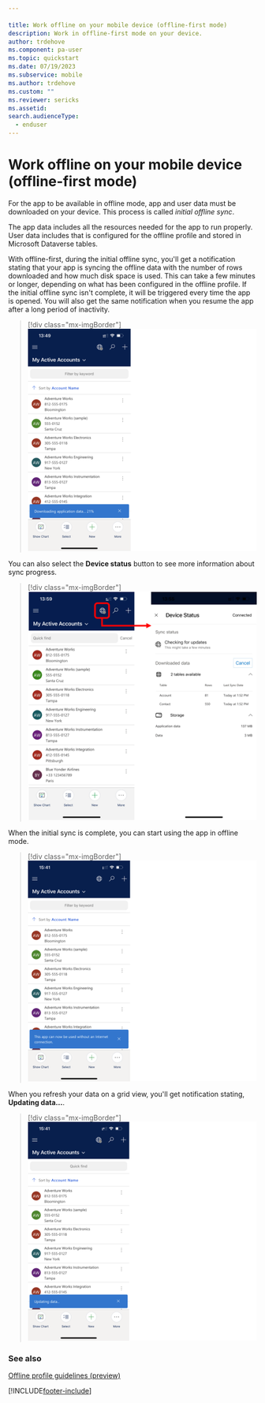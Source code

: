 ```yaml
---

title: Work offline on your mobile device (offline-first mode)
description: Work in offline-first mode on your device.
author: trdehove
ms.component: pa-user
ms.topic: quickstart
ms.date: 07/19/2023
ms.subservice: mobile
ms.author: trdehove
ms.custom: ""
ms.reviewer: sericks
ms.assetid: 
search.audienceType: 
  - enduser
---
```


# Work offline on your mobile device (offline-first mode)

For the app to be available in offline mode, app and user data must be downloaded on your device. This process is called *initial offline sync*.

The app data includes all the resources needed for the app to run properly. User data includes that is configured for the offline profile and stored in Microsoft Dataverse tables.

With offline-first, during the initial offline sync, you'll get a notification stating that your app is syncing the offline data with the number of rows downloaded and how much disk space is used. This can take a few minutes or longer, depending on what has been configured in the offline profile. If the initial offline sync isn't complete, it will be triggered every time the app is opened. You will also get the same notification when you resume the app after a long period of inactivity.


> [!div class="mx-imgBorder"]
> ![Offline status screen.](media/mobile-offline-first-notification-1.png)

You can also select the **Device status** button to see more information about sync progress.

> [!div class="mx-imgBorder"]
> ![See more information about the sync process.](media/mobile-offline-device-status-page.png)

When the initial sync is complete, you can start using the app in offline mode.

> [!div class="mx-imgBorder"]
> ![Offline status completed.](media/mobile-offline-first-notification-2.png)


When you refresh your data on a grid view, you'll get notification stating, **Updating data...**.

> [!div class="mx-imgBorder"]
> ![Refreshing offline status.](media/mobile-offline-first-update-notification.png)

### See also

[Offline profile guidelines (preview)](mobile-offline-guidelines.md)





[!INCLUDE[footer-include](../includes/footer-banner.md)]
